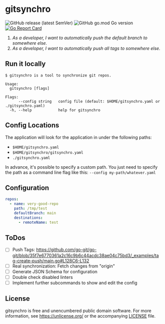 # gitsynchro

![GitHub release (latest SemVer)](https://img.shields.io/github/v/release/florianrusch/gitsynchro) ![GitHub go.mod Go version](https://img.shields.io/github/go-mod/go-version/florianrusch/gitsynchro) [![Go Report Card](https://goreportcard.com/badge/github.com/florianrusch/gitsynchro)](https://goreportcard.com/report/github.com/florianrusch/gitsynchro)

1. _As a developer, I want to automatically push the default branch to somewhere else._
2. _As a developer, I want to automatically push all tags to somewhere else._

## Run it locally

```shell
$ gitsynchro is a tool to synchronize git repos.

Usage:
  gitsynchro [flags]

Flags:
      --config string   config file (default: $HOME/gitsynchro.yaml or ./gitsynchro.yaml)
  -h, --help            help for gitsynchro
```

## Config Locations

The application will look for the application in under the following paths:

- `$HOME/gitsynchro.yaml`
- `$HOME/gitsynchro/gitsynchro.yaml`
- `./gitsynchro.yaml`

In advance, it's possible to specify a custom path. You just need to specify the path as a command line flag like this: `--config my-path/whatever.yaml`

## Configuration

```yaml
repos:
  - name: very-good-repo
    path: /tmp/test
    defaultBranch: main
    destinations:
      - remoteName: test
```

## ToDos

- [ ] Push Tags: <https://github.com/go-git/go-git/blob/35f7e6770361a2c16c9b6c44acdc38ae04c75bd3/_examples/tag-create-push/main.go#L128C6-L132>
- [ ] Real synchronization: Fetch changes from "origin"
- [ ] Generate JSON Schema for configuration
- [ ] Double check disabled linters
- [ ] Implement further subcommands to show and edit the config

## License

gitsynchro is free and unencumbered public domain software. For more information, see <https://unlicense.org/> or the accompanying [LICENSE](/LICENSE) file.
